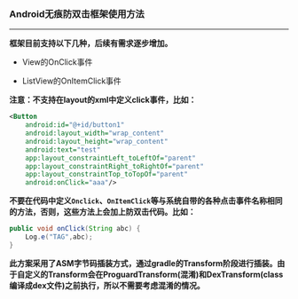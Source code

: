 ### Android无痕防双击框架使用方法

------

**框架目前支持以下几种，后续有需求逐步增加。**

- View的OnClick事件

- ListView的OnItemClick事件


**注意：不支持在layout的xml中定义click事件，比如：**

```xml
<Button
    android:id="@+id/button1"
    android:layout_width="wrap_content"
    android:layout_height="wrap_content"
    android:text="test"
    app:layout_constraintLeft_toLeftOf="parent"
    app:layout_constraintRight_toRightOf="parent"
    app:layout_constraintTop_toTopOf="parent" 
    android:onClick="aaa"/>
```

**不要在代码中定义`Onclick`、`OnItemClick`等与系统自带的各种点击事件名称相同的方法，否则，这些方法上会加上防双击代码。比如：**

```java
public void onClick(String abc) {
    Log.e("TAG",abc);
}
```


**此方案采用了ASM字节码插装方式，通过gradle的Transform阶段进行插装。由于自定义的Transform会在ProguardTransform(混淆)和DexTransform(class编译成dex文件)之前执行，所以不需要考虑混淆的情况。**